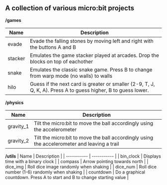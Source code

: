 
## A collection of various micro:bit projects

**/games**

| Name        | Description |
| ----------- | ----------- |
| evade       | Evade the falling stones by moving left and right with the buttons A and B |
| stacker     | Emulates the game stacker played at arcades. Drop the blocks on top of eachother |
| snake       | Emulates the classic snake game. Press B to change from warp mode (no walls) to walls |
| hilo        | Guess if the next card is greater or smaller (2-9, T, J, Q, K, A). Press A to guess higher, B to guess lower. |

**/physics**

| Name        | Description |
| ----------- | ----------- |
| gravity_1       | Tilt the micro:bit to move the ball accordingly using the accelerometer|
| gravity_2     | Tilt the micro:bit to move the ball accordingly using the accelerometer and leaving a trail |

**/utils**
| Name        | Description |
| ----------- | ----------- |
| bin_clock   | Displays time with a binary clock |
| compass     | Arrow pointing towards north |
| dice_img    | Roll dice image randomly when shaking |
| dice_num    | Roll dice number (1-6) randomly when shaking |
| countdown   | Do a graphical countdown. Press A to start and B to change starting value |
